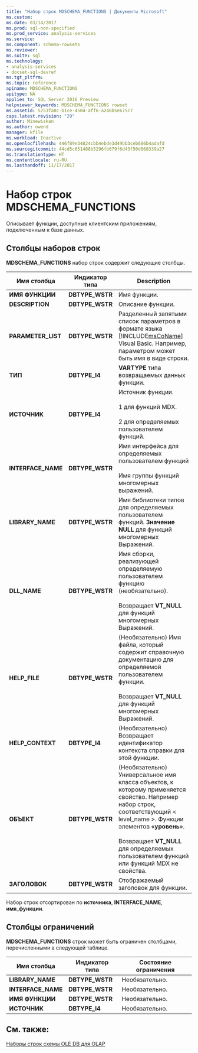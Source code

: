 ```yaml
---
title: "Набор строк MDSCHEMA_FUNCTIONS | Документы Microsoft"
ms.custom: 
ms.date: 03/14/2017
ms.prod: sql-non-specified
ms.prod_service: analysis-services
ms.service: 
ms.component: schema-rowsets
ms.reviewer: 
ms.suite: sql
ms.technology:
- analysis-services
- docset-sql-devref
ms.tgt_pltfrm: 
ms.topic: reference
apiname: MDSCHEMA_FUNCTIONS
apitype: NA
applies_to: SQL Server 2016 Preview
helpviewer_keywords: MDSCHEMA_FUNCTIONS rowset
ms.assetid: 5253fa8c-b1ce-4504-aff6-a246b5e675c7
caps.latest.revision: "29"
author: Minewiskan
ms.author: owend
manager: kfile
ms.workload: Inactive
ms.openlocfilehash: 446f89e34824cbb4ebde3d49bb3ceb686b4adafd
ms.sourcegitcommit: 44cd5c651488b5296fb679f6d43f50d068339a27
ms.translationtype: HT
ms.contentlocale: ru-RU
ms.lasthandoff: 11/17/2017
---
```

# <a name="mdschemafunctions-rowset"></a>Набор строк MDSCHEMA_FUNCTIONS
  Описывает функции, доступные клиентским приложениям, подключенным к базе данных.  
  
## <a name="rowset-columns"></a>Столбцы наборов строк  
 **MDSCHEMA_FUNCTIONS** набор строк содержит следующие столбцы.  
  
|Имя столбца|Индикатор типа|Description|  
|-----------------|--------------------|-----------------|  
|**ИМЯ ФУНКЦИИ**|**DBTYPE_WSTR**|Имя функции.|  
|**DESCRIPTION**|**DBTYPE_WSTR**|Описание функции.|  
|**PARAMETER_LIST**|**DBTYPE_WSTR**|Разделенный запятыми список параметров в формате языка [!INCLUDE[msCoName](../../../includes/msconame-md.md)] Visual Basic. Например, параметром может быть имя в виде строки.|  
|**ТИП**|**DBTYPE_I4**|**VARTYPE** типа возвращаемых данных функции.|  
|**ИСТОЧНИК**|**DBTYPE_I4**|Источник функции.<br /><br /> 1 для функций MDX.<br /><br /> 2 для определяемых пользователем функций.|  
|**INTERFACE_NAME**|**DBTYPE_WSTR**|Имя интерфейса для определяемых пользователем функций<br /><br /> Имя группы функций многомерных выражений.|  
|**LIBRARY_NAME**|**DBTYPE_WSTR**|Имя библиотеки типов для определяемых пользователем функций. **Значение NULL** для функций многомерных Выражений.|  
|**DLL_NAME**|**DBTYPE_WSTR**|Имя сборки, реализующей определяемую пользователем функцию (необязательно).<br /><br /> Возвращает **VT_NULL** для функций многомерных Выражений.|  
|**HELP_FILE**|**DBTYPE_WSTR**|(Необязательно) Имя файла, который содержит справочную документацию для определяемой пользователем функции.<br /><br /> Возвращает **VT_NULL** для функций многомерных Выражений.|  
|**HELP_CONTEXT**|**DBTYPE_I4**|(Необязательно) Возвращает идентификатор контекста справки для этой функции.|  
|**ОБЪЕКТ**|**DBTYPE_WSTR**|(Необязательно) Универсальное имя класса объектов, к которому применяется свойство. Например набор строк, соответствующий < level_name >. Функции элементов «**уровень**».<br /><br /> Возвращает **VT_NULL** для определяемых пользователем функций или функций MDX не свойства.|  
|**ЗАГОЛОВОК**|**DBTYPE_WSTR**|Отображаемый заголовок для функции.|  
  
 Набор строк отсортирован по **источника**, **INTERFACE_NAME**, **имя_функции**.  
  
## <a name="restriction-columns"></a>Столбцы ограничений  
 **MDSCHEMA_FUNCTIONS** строк может быть ограничен столбцами, перечисленными в следующей таблице.  
  
|Имя столбца|Индикатор типа|Состояние ограничения|  
|-----------------|--------------------|-----------------------|  
|**LIBRARY_NAME**|**DBTYPE_WSTR**|Необязательно.|  
|**INTERFACE_NAME**|**DBTYPE_WSTR**|Необязательно.|  
|**ИМЯ ФУНКЦИИ**|**DBTYPE_WSTR**|Необязательно.|  
|**ИСТОЧНИК**|**DBTYPE_I4**|Необязательно.|  
  
## <a name="see-also"></a>См. также:  
 [Наборы строк схемы OLE DB для OLAP](../../../analysis-services/schema-rowsets/ole-db-olap/ole-db-for-olap-schema-rowsets.md)  
  
  
